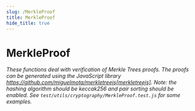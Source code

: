 ```yaml
---
slug: /MerkleProof
title: MerkleProof
hide_title: true
---
```

# MerkleProof







*These functions deal with verification of Merkle Trees proofs. The proofs can be generated using the JavaScript library https://github.com/miguelmota/merkletreejs[merkletreejs]. Note: the hashing algorithm should be keccak256 and pair sorting should be enabled. See `test/utils/cryptography/MerkleProof.test.js` for some examples.*


